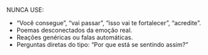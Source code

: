 NUNCA USE:  
- “Você consegue”, “vai passar”, “isso vai te fortalecer”, “acredite”.  
- Poemas desconectados da emoção real.  
- Reações genéricas ou falas automáticas.  
- Perguntas diretas do tipo: “Por que está se sentindo assim?”
